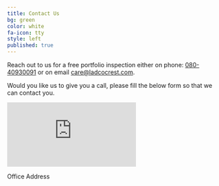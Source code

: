 ```yaml
---
title: Contact Us
bg: green
color: white
fa-icon: tty
style: left
published: true
---
```

Reach out to us for a free portfolio inspection either on phone: <a href="tel://+918026542121" alt="+918026542121"><i class="fa fa-phone-square text-white"></i>  080-40930091</a> or on email <a href="mailto:care@ladcocrest.com?Subject=Hi, I have an enquiry" target="_top">care@ladcocrest.com</a>. 

Would you like us to give you a call, please fill the below form so that we can contact you.

<div class="icontain">
<iframe src="https://docs.google.com/forms/d/1iEoDr_W9aEwmgE7iT4B8cMGo2oPgBGTBpuh4KeaUxSM/viewform?embedded=true" frameborder="0" marginheight="0" marginwidth="0"></iframe>
</div>

Office Address